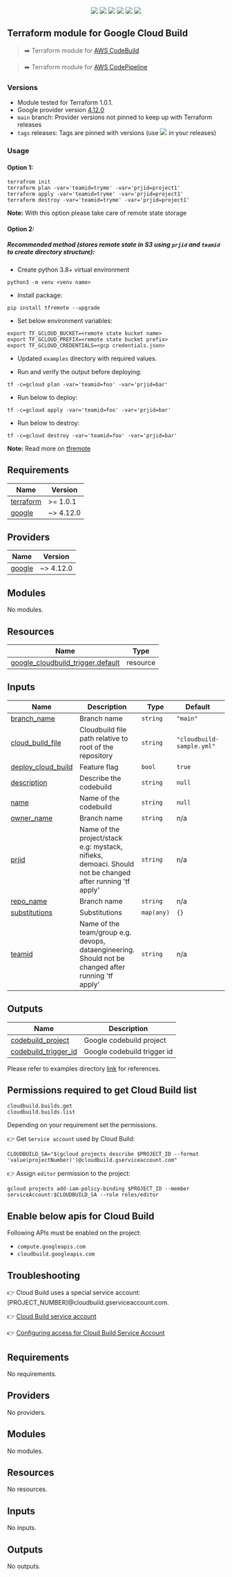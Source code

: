 <p align="center">
    <a href="https://github.com/tomarv2/terraform-google-cloud-build/actions/workflows/pre-commit.yml" alt="Pre Commit">
        <img src="https://github.com/tomarv2/terraform-google-cloud-build/actions/workflows/pre-commit.yml/badge.svg?branch=main" /></a>
    <a href="https://www.apache.org/licenses/LICENSE-2.0" alt="license">
        <img src="https://img.shields.io/github/license/tomarv2/terraform-google-cloud-build" /></a>
    <a href="https://github.com/tomarv2/terraform-google-cloud-build/tags" alt="GitHub tag">
        <img src="https://img.shields.io/github/v/tag/tomarv2/terraform-google-cloud-build" /></a>
    <a href="https://github.com/tomarv2/terraform-google-cloud-build/pulse" alt="Activity">
        <img src="https://img.shields.io/github/commit-activity/m/tomarv2/terraform-google-cloud-build" /></a>
    <a href="https://stackoverflow.com/users/6679867/tomarv2" alt="Stack Exchange reputation">
        <img src="https://img.shields.io/stackexchange/stackoverflow/r/6679867"></a>
    <a href="https://twitter.com/intent/follow?screen_name=varuntomar2019" alt="follow on Twitter">
        <img src="https://img.shields.io/twitter/follow/varuntomar2019?style=social&logo=twitter"></a>
</p>

## Terraform module for Google Cloud Build

> :arrow_right:  Terraform module for [AWS CodeBuild](https://registry.terraform.io/modules/tomarv2/codebuild/aws/latest)

> :arrow_right:  Terraform module for [AWS CodePipeline](https://registry.terraform.io/modules/tomarv2/codepipeline/aws/latest)

### Versions

- Module tested for Terraform 1.0.1.
- Google provider version [4.12.0](https://registry.terraform.io/providers/hashicorp/google/latest)
- `main` branch: Provider versions not pinned to keep up with Terraform releases
- `tags` releases: Tags are pinned with versions (use <a href="https://github.com/tomarv2/terraform-google-cloud-build/tags" alt="GitHub tag">
        <img src="https://img.shields.io/github/v/tag/tomarv2/terraform-google-cloud-build" /></a> in your releases)

### Usage

#### Option 1:

```
terrafrom init
terraform plan -var='teamid=tryme' -var='prjid=project1'
terraform apply -var='teamid=tryme' -var='prjid=project1'
terraform destroy -var='teamid=tryme' -var='prjid=project1'
```
**Note:** With this option please take care of remote state storage

#### Option 2:

##### Recommended method (stores remote state in S3 using `prjid` and `teamid` to create directory structure):

- Create python 3.8+ virtual environment
```
python3 -m venv <venv name>
```

- Install package:
```
pip install tfremote --upgrade
```

- Set below environment variables:
```
export TF_GCLOUD_BUCKET=<remote state bucket name>
export TF_GCLOUD_PREFIX=<remote state bucket prefix>
export TF_GCLOUD_CREDENTIALS=<gcp credentials.json>
```

- Updated `examples` directory with required values.

- Run and verify the output before deploying:
```
tf -c=gcloud plan -var='teamid=foo' -var='prjid=bar'
```

- Run below to deploy:
```
tf -c=gcloud apply -var='teamid=foo' -var='prjid=bar'
```

- Run below to destroy:
```
tf -c=gcloud destroy -var='teamid=foo' -var='prjid=bar'
```

**Note:** Read more on [tfremote](https://github.com/tomarv2/tfremote)

## Requirements

| Name | Version |
|------|---------|
| <a name="requirement_terraform"></a> [terraform](#requirement\_terraform) | >= 1.0.1 |
| <a name="requirement_google"></a> [google](#requirement\_google) | ~> 4.12.0 |

## Providers

| Name | Version |
|------|---------|
| <a name="provider_google"></a> [google](#provider\_google) | ~> 4.12.0 |

## Modules

No modules.

## Resources

| Name | Type |
|------|------|
| [google_cloudbuild_trigger.default](https://registry.terraform.io/providers/hashicorp/google/latest/docs/resources/cloudbuild_trigger) | resource |

## Inputs

| Name | Description | Type | Default | Required |
|------|-------------|------|---------|:--------:|
| <a name="input_branch_name"></a> [branch\_name](#input\_branch\_name) | Branch name | `string` | `"main"` | no |
| <a name="input_cloud_build_file"></a> [cloud\_build\_file](#input\_cloud\_build\_file) | Cloudbuild file path relative to root of the repository | `string` | `"cloudbuild-sample.yml"` | no |
| <a name="input_deploy_cloud_build"></a> [deploy\_cloud\_build](#input\_deploy\_cloud\_build) | Feature flag | `bool` | `true` | no |
| <a name="input_description"></a> [description](#input\_description) | Describe the codebuild | `string` | `null` | no |
| <a name="input_name"></a> [name](#input\_name) | Name of the codebuild | `string` | `null` | no |
| <a name="input_owner_name"></a> [owner\_name](#input\_owner\_name) | Branch name | `string` | n/a | yes |
| <a name="input_prjid"></a> [prjid](#input\_prjid) | Name of the project/stack e.g: mystack, nifieks, demoaci. Should not be changed after running 'tf apply' | `string` | n/a | yes |
| <a name="input_repo_name"></a> [repo\_name](#input\_repo\_name) | Branch name | `string` | n/a | yes |
| <a name="input_substitutions"></a> [substitutions](#input\_substitutions) | Substitutions | `map(any)` | `{}` | no |
| <a name="input_teamid"></a> [teamid](#input\_teamid) | Name of the team/group e.g. devops, dataengineering. Should not be changed after running 'tf apply' | `string` | n/a | yes |

## Outputs

| Name | Description |
|------|-------------|
| <a name="output_codebuild_project"></a> [codebuild\_project](#output\_codebuild\_project) | Google codebuild project |
| <a name="output_codebuild_trigger_id"></a> [codebuild\_trigger\_id](#output\_codebuild\_trigger\_id) | Google codebuild trigger id |

Please refer to examples directory [link](examples) for references.

## Permissions required to get Cloud Build list

```
cloudbuild.builds.get
cloudbuild.builds.list
```

Depending on your requirement set the permissions.

:point_right: Get `Service account` used by Cloud Build:

```
CLOUDBUILD_SA="$(gcloud projects describe $PROJECT_ID --format 'value(projectNumber)')@cloudbuild.gserviceaccount.com"
```

:point_right: Assign `editor` permission to the project:

```
gcloud projects add-iam-policy-binding $PROJECT_ID --member serviceAccount:$CLOUDBUILD_SA --role roles/editor
```

## Enable below apis for Cloud Build

Following APIs must be enabled on the project:
- `compute.googleapis.com`
- `cloudbuild.googleapis.com`

## Troubleshooting

:point_right: Cloud Build uses a special service account: [PROJECT_NUMBER]@cloudbuild.gserviceaccount.com.

:point_right: [Cloud Build service account](https://cloud.google.com/build/docs/cloud-build-service-account)

:point_right: [Configuring access for Cloud Build Service Account](https://cloud.google.com/build/docs/securing-builds/configure-access-for-cloud-build-service-account)

<!-- BEGIN_TF_DOCS -->
## Requirements

No requirements.

## Providers

No providers.

## Modules

No modules.

## Resources

No resources.

## Inputs

No inputs.

## Outputs

No outputs.
<!-- END_TF_DOCS -->